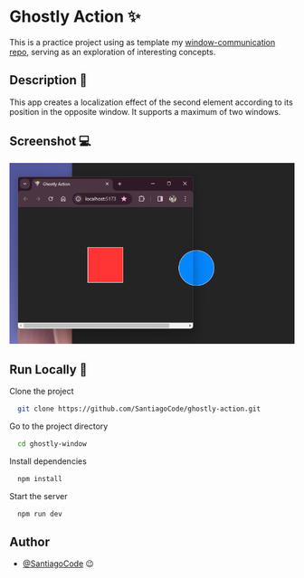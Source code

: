 # Ghostly Action ✨

This is a practice project using as template my [window-communication repo](https://github.com/SantiagoCode/window-communication), serving as an exploration of interesting concepts.

## Description 👀

This app creates a localization effect of the second element according to its position in the opposite window. It supports a maximum of two windows.

## Screenshot 💻

![alt text](image.png)


## Run Locally 🚀

Clone the project

```bash
  git clone https://github.com/SantiagoCode/ghostly-action.git
```

Go to the project directory

```bash
  cd ghostly-window
```

Install dependencies

```bash
  npm install
```

Start the server

```bash
  npm run dev
```

## Author

- [@SantiagoCode](https://www.github.com/SantiagoCode) 😉